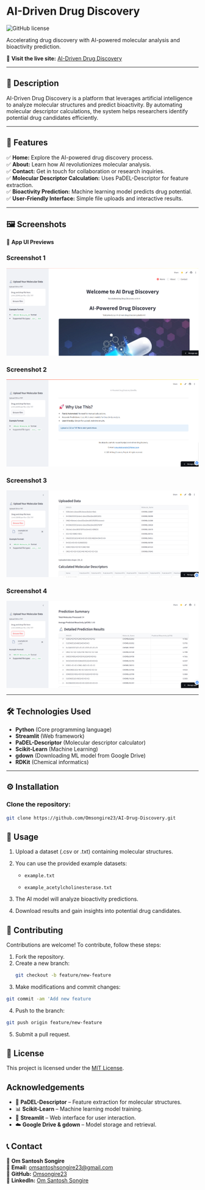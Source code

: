 # AI-Driven Drug Discovery  
![GitHub license](https://img.shields.io/github/license/Omsongire23/AI-Drug-Discovery)  

Accelerating drug discovery with AI-powered molecular analysis and bioactivity prediction.  

🔗 **Visit the live site:** [AI-Driven Drug Discovery](https://ai-drug-discovery.streamlit.app/)  

---

## **📝 Description**  
AI-Driven Drug Discovery is a platform that leverages artificial intelligence to analyze molecular structures and predict bioactivity. By automating molecular descriptor calculations, the system helps researchers identify potential drug candidates efficiently.  

---

## **🚀 Features**  
✅ **Home:** Explore the AI-powered drug discovery process.  
✅ **About:** Learn how AI revolutionizes molecular analysis.  
✅ **Contact:** Get in touch for collaboration or research inquiries.  
✅ **Molecular Descriptor Calculation:** Uses PaDEL-Descriptor for feature extraction.  
✅ **Bioactivity Prediction:** Machine learning model predicts drug potential.  
✅ **User-Friendly Interface:** Simple file uploads and interactive results.  

---

## 🖼️ Screenshots  
📌 **App UI Previews**  

### Screenshot 1  
![Screenshot 1](Screenshot%201.png)  

### Screenshot 2  
![Screenshot 2](Screenshot%202.png)  

### Screenshot 3  
![Screenshot 3](Screenshot%203.png)  

### Screenshot 4  
![Screenshot 4](Screenshot%204.png)   

---

## **🛠️ Technologies Used**  
- **Python** (Core programming language)  
- **Streamlit** (Web framework)  
- **PaDEL-Descriptor** (Molecular descriptor calculator)  
- **Scikit-Learn** (Machine Learning)  
- **gdown** (Downloading ML model from Google Drive)  
- **RDKit** (Chemical informatics)  

---

## **⚙️ Installation**  
### **Clone the repository:**  
```sh
git clone https://github.com/Omsongire23/AI-Drug-Discovery.git

```

## 📌 Usage  
1. Upload a dataset (.csv or .txt) containing molecular structures.  
2. You can use the provided example datasets:  
   - `example.txt`
     
   - `example_acetylcholinesterase.txt`
      
3. The AI model will analyze bioactivity predictions.  
4. Download results and gain insights into potential drug candidates.  

## 🤝 Contributing  
Contributions are welcome! To contribute, follow these steps:  

1. Fork the repository.  
2. Create a new branch:  
   ```sh
   git checkout -b feature/new-feature
   ```
3. Make modifications and commit changes:
 ```sh
git commit -am 'Add new feature
 ```
4. Push to the branch:
 ```sh
git push origin feature/new-feature
 ```
5. Submit a pull request.

## 📜 License  

This project is licensed under the [MIT License](https://github.com/Omsongire23/AI-Drug-Discovery/blob/main/LICENSE).    

## Acknowledgements  
- 🔬 **PaDEL-Descriptor** – Feature extraction for molecular structures.  
- 📊 **Scikit-Learn** – Machine learning model training.  
- 📡 **Streamlit** – Web interface for user interaction.  
- ☁️ **Google Drive & gdown** – Model storage and retrieval.  

## 📞 Contact  
👤 **Om Santosh Songire**  
📩 **Email:** [omsantoshsongire23@gmail.com](mailto:omsantoshsongire23@gmail.com)  
🔗 **GitHub:** [Omsongire23](https://github.com/Omsongire23)  
🔗 **LinkedIn:** [Om Santosh Songire](https://www.linkedin.com/in/omsongire/)  
